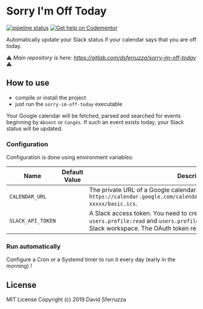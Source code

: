 # Sorry I'm Off Today

[![pipeline status](https://gitlab.com/dsferruzza/sorry-im-off-today/badges/master/pipeline.svg)](https://gitlab.com/dsferruzza/sorry-im-off-today/commits/master)
[![Get help on Codementor](https://cdn.codementor.io/badges/get_help_github.svg)](https://www.codementor.io/dsferruzza?utm_source=github&utm_medium=button&utm_term=dsferruzza&utm_campaign=github)

Automatically update your Slack status if your calendar says that you are off today.

⚠️ _Main repository is here: https://gitlab.com/dsferruzza/sorry-im-off-today_ ⚠️

## How to use

- compile or install the project
- just run the `sorry-im-off-today` executable

Your Google calendar will be fetched, parsed and searched for events beginning by `Absent` or `Congés`.
If such an event exists today, your Slack status will be updated.

### Configuration

Configuration is done using environment variables:

| Name | Default Value | Description |
|---|---|---|
| `CALENDAR_URL` |  | The private URL of a Google calendar. For example: `https://calendar.google.com/calendar/ical/xxxxx%40gmail.com/private-xxxxx/basic.ics`. |
| `SLACK_API_TOKEN` |  | A Slack access token. You need to create an app with the `users.profile:read` and `users.profile:write` scopes and add it to your Slack workspace. The OAuth token required here starts with `xoxp`. |


### Run automatically

Configure a Cron or a Systemd timer to run it every day (early in the morning) !

## License

MIT License Copyright (c) 2019 David Sferruzza
